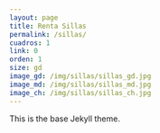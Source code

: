 ```yaml
---
layout: page
title: Renta Sillas
permalink: /sillas/
cuadros: 1
link: 0
orden: 1
size: gd
image_gd: /img/sillas/sillas_gd.jpg
image_md: /img/sillas/sillas_md.jpg
image_ch: /img/sillas/sillas_ch.jpg
---
```


This is the base Jekyll theme.
